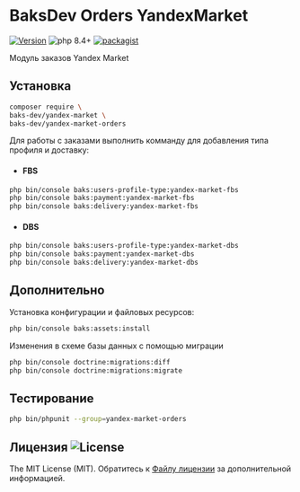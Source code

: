# BaksDev Orders YandexMarket

[![Version](https://img.shields.io/badge/version-7.2.11-blue)](https://github.com/baks-dev/yandex-market-orders/releases)
![php 8.4+](https://img.shields.io/badge/php-min%208.4-red.svg)
[![packagist](https://img.shields.io/badge/packagist-green)](https://packagist.org/packages/baks-dev/yandex-market-orders)

Модуль заказов Yandex Market

## Установка

``` bash
composer require \
baks-dev/yandex-market \
baks-dev/yandex-market-orders
```

Для работы с заказами выполнить комманду для добавления типа профиля и доставку:

* #### FBS

``` bash
php bin/console baks:users-profile-type:yandex-market-fbs
php bin/console baks:payment:yandex-market-fbs
php bin/console baks:delivery:yandex-market-fbs
```

* #### DBS

``` bash
php bin/console baks:users-profile-type:yandex-market-dbs
php bin/console baks:payment:yandex-market-dbs
php bin/console baks:delivery:yandex-market-dbs
```

## Дополнительно

Установка конфигурации и файловых ресурсов:

``` bash
php bin/console baks:assets:install
```

Изменения в схеме базы данных с помощью миграции

``` bash
php bin/console doctrine:migrations:diff
php bin/console doctrine:migrations:migrate
```

## Тестирование

``` bash
php bin/phpunit --group=yandex-market-orders
```

## Лицензия ![License](https://img.shields.io/badge/MIT-green)

The MIT License (MIT). Обратитесь к [Файлу лицензии](LICENSE.md) за дополнительной информацией.
